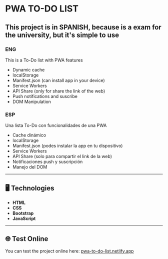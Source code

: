 # PWA TO-DO LIST

## This project is in SPANISH, because is a exam for the university, but it's simple to use

### ENG
This is a To-Do list with PWA features

- Dynamic cache
- localStorage
- Manifest.json (can install app in your device)
- Service Workers
- API Share (only for share the link of the web)
- Push notifications and suscribe
- DOM Manipulation


### ESP
Una lista To-Do con funcionalidades de una PWA

- Cache dinámico
- localStorage
- Manifest.json (podes instalar la app en tu dispositivo)
- Service Workers
- API Share (solo para compartir el link de la web)
- Notificaciones push y suscripción
- Manejo del DOM

---

## 🖥️ Technologies
- **HTML**
- **CSS**
- **Bootstrap**
- **JavaScript**

---

## 🌐 Test Online
You can test the project online here: [pwa-to-do-list.netlify.app](https://pwa-to-do-list.netlify.app)
